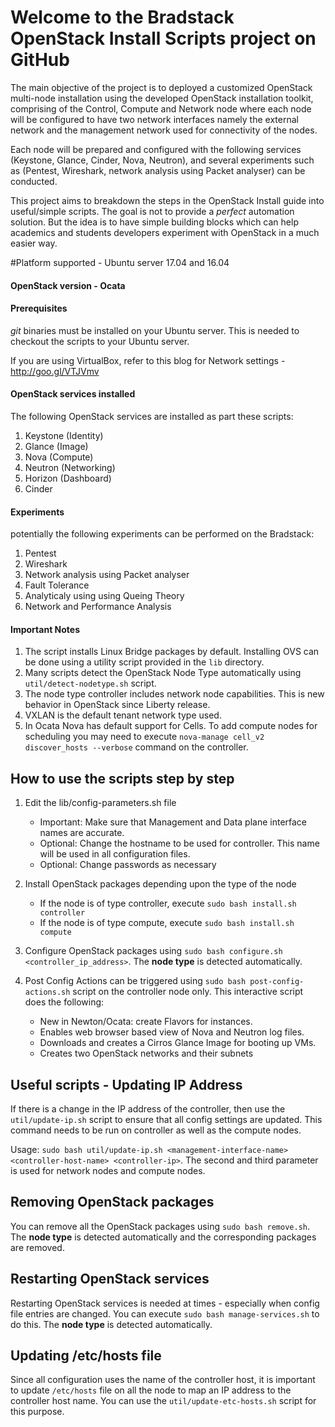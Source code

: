 
# Welcome to the Bradstack OpenStack Install Scripts project on GitHub
The main objective of the project is to deployed a customized OpenStack multi-node installation using the developed OpenStack installation toolkit, comprising of the Control, Compute and Network node where each node will be configured to have two network interfaces namely the external network and the management network used for connectivity of the nodes. 

Each node will be  prepared and configured with the following services (Keystone, Glance, Cinder, Nova, Neutron), and several experiments such as (Pentest, Wireshark, network analysis using Packet analyser) can be conducted.

This project aims to breakdown the steps in the OpenStack Install guide into useful/simple scripts. The goal is not to provide a _perfect_ automation solution. But the idea is to have simple building blocks which can help academics and students developers experiment with OpenStack in a much easier way.


#Platform supported - Ubuntu server 17.04 and 16.04
#### OpenStack version - Ocata

#### Prerequisites ####
_git_ binaries must be installed on your Ubuntu server. This is needed to checkout the scripts to your Ubuntu server. 

If you are using VirtualBox, refer to this blog for Network settings - http://goo.gl/VTJVmv

#### OpenStack services installed ####
The following OpenStack services are installed as part these scripts:

1. Keystone (Identity)
2. Glance (Image)
3. Nova (Compute)
4. Neutron (Networking)
5. Horizon (Dashboard)
6. Cinder

#### Experiments ####
potentially the following experiments can be performed on the Bradstack:

1. Pentest
2. Wireshark
3. Network analysis using Packet analyser
4. Fault Tolerance
5. Analyticaly using using Queing Theory
5. Network and Performance Analysis

#### Important Notes ####
1. The script installs Linux Bridge packages by default. Installing OVS can be done using a utility script provided in the `lib` directory.
2. Many scripts detect the OpenStack Node Type automatically using `util/detect-nodetype.sh` script.
3. The node type controller includes network node capabilities. This is new behavior in OpenStack since Liberty release.
4. VXLAN is the default tenant network type used.
5. In Ocata Nova has default support for Cells. To add compute nodes for scheduling you may need to execute `nova-manage cell_v2 discover_hosts --verbose` command on the controller.

## How to use the scripts step by step ##

1. Edit the lib/config-parameters.sh file
   - Important: Make sure that Management and Data plane interface names are accurate. 
   - Optional: Change the hostname to be used for controller. This name will be used in all configuration files. 
   - Optional: Change passwords as necessary 

2. Install OpenStack packages depending upon the type of the node
   - If the node is of type controller, execute `sudo bash install.sh controller`
   - If the node is of type compute, execute `sudo bash install.sh compute`

3. Configure OpenStack packages using `sudo bash configure.sh <controller_ip_address>`. The **node type** is detected automatically.

4. Post Config Actions can be triggered using `sudo bash post-config-actions.sh` script on the controller node only. This interactive script does the following:
   - New in Newton/Ocata: create Flavors for instances. 
   - Enables web browser based view of Nova and Neutron log files.
   - Downloads and creates a Cirros Glance Image for booting up VMs.
   - Creates two OpenStack networks and their subnets


## Useful scripts - Updating IP Address ##

If there is a change in the IP address of the controller, then use the `util/update-ip.sh` script to ensure that all config settings are updated. This command needs to be run on controller as well as the compute nodes.

Usage: `sudo bash util/update-ip.sh <management-interface-name> <controller-host-name> <controller-ip>`. 
The second and third parameter is used for network nodes and compute nodes.

## Removing OpenStack packages ##

You can remove all the OpenStack packages using `sudo bash remove.sh`. The **node type** is detected automatically and the corresponding packages are removed.

## Restarting OpenStack services ##

Restarting OpenStack services is needed at times - especially when config file entries are changed. You can execute `sudo bash manage-services.sh` to do this. The **node type** is detected automatically.

## Updating /etc/hosts file ##

Since all configuration uses the name of the controller host, it is important to update `/etc/hosts` file on all the node to map an IP address to the controller host name. You can use the `util/update-etc-hosts.sh` script for this purpose.



